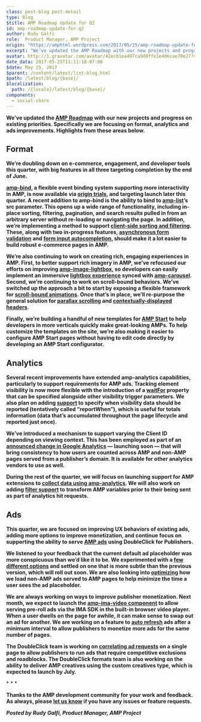 ```yaml
---
class: post-blog post-detail
type: Blog
$title: AMP Roadmap Update for Q2
id: amp-roadmap-update-for-q2
author: Rudy Galfi
role:  Product Manager, AMP Project
origin: "https://amphtml.wordpress.com/2017/05/25/amp-roadmap-update-for-q2/amp/"
excerpt: "We’ve updated the AMP Roadmap with our new projects and progress on existing priorities. Specifically we are focusing on format, analytics and ads improvements. Highlights from these areas below. Format We’re doubling down on e-commerce, engagement, and developer tools this quarter, with big features in all three targeting completion by the end of June. amp-bind, [&#8230;]"
avatar: http://1.gravatar.com/avatar/42ecb1ea497ca9d0ffe1e406cae70e27?s=96&d=identicon&r=G
date_data: 2017-05-25T11:11:18-07:00
$date: May 25, 2017
$parent: /content/latest/list-blog.html
$path: /latest/blog/{base}/
$localization:
  path: /{locale}/latest/blog/{base}/
components:
  - social-share
---
```


<div class="amp-wp-article-content">
<p><strong>We’ve updated the </strong><a href="https://www.ampproject.org/roadmap/"><strong>AMP Roadmap</strong></a><strong> with our new projects and progress on existing priorities. Specifically we are focusing on format, analytics and ads improvements. Highlights from these areas below.</strong></p>
<h2><strong>Format</strong></h2>
<p><strong>We’re doubling down on e-commerce, engagement, and developer tools this quarter, with big features in all three targeting completion by the end of June.</strong></p>
<p><a href="https://www.ampproject.org/docs/reference/components/amp-bind"><strong>amp-bind</strong></a><strong>, a flexible event binding system supporting more interactivity in AMP, is now available via </strong><a href="https://amphtml.wordpress.com/2017/04/19/test-amp-bind-on-your-site-with-an-origin-trial/amp/"><strong>origin trials</strong></a><strong>, and targeting launch later this quarter. A recent addition to amp-bind is the ability to bind to </strong><a href="https://www.ampproject.org/docs/reference/components/amp-list"><strong>amp-list</strong></a><strong>’s src parameter. This opens up a wide range of functionality, including in-place sorting, filtering, pagination, and search results pulled in from an arbitrary server without re-loading or navigating the page. In addition, we’re implementing a method to support </strong><a href="https://github.com/ampproject/amphtml/issues/8691"><strong>client-side sorting and filtering</strong></a><strong>. These, along with two in-progress features, </strong><a href="https://github.com/ampproject/amphtml/pull/9054"><strong>asynchronous form validation</strong></a><strong> and </strong><a href="https://github.com/ampproject/amphtml/issues/6625"><strong>form input autocompletion</strong></a><strong>, should make it a lot easier to build robust e-commerce pages in AMP.</strong></p>
<p><strong>We’re also continuing to work on creating rich, engaging experiences in AMP. First, to better support rich imagery in AMP, we’ve refocused our efforts on improving </strong><a href="https://www.ampproject.org/docs/reference/components/amp-image-lightbox"><strong>amp-image-lightbox</strong></a><strong>, so developers can easily implement an immersive </strong><a href="https://github.com/ampproject/amphtml/issues/4152"><strong>lightbox experience</strong></a><strong> synced with </strong><a href="https://www.ampproject.org/docs/reference/components/amp-carousel"><strong>amp-carousel</strong></a><strong>. Second, we’re continuing to work on scroll-bound behaviors. We’ve switched up the approach a bit to start by exposing a flexible framework for </strong><a href="https://github.com/ampproject/amphtml/issues/8411"><strong>scroll-bound animations</strong></a><strong>. Once that’s in place, we’ll re-purpose the general solution for </strong><a href="https://github.com/ampproject/amphtml/issues/1443"><strong>parallax scrolling</strong></a><strong> and </strong><a href="https://github.com/ampproject/amphtml/issues/8268"><strong>contextually-displayed headers</strong></a><strong>.</strong></p>
<p><strong>Finally, we’re building a handful of new templates for </strong><a href="http://ampstart.com"><strong>AMP Start</strong></a><strong> to help developers in more verticals quickly make great-looking AMPs. To help customize the templates on the site, we’re also making it easier to configure AMP Start pages without having to edit code directly by developing an AMP Start configurator.</strong></p>
<h2><strong>Analytics</strong></h2>
<p><strong>Several recent improvements have extended amp-analytics capabilities, particularly to support requirements for AMP ads. Tracking element visibility is now more flexible with the introduction of a </strong><a href="https://www.ampproject.org/docs/reference/components/amp-analytics#page-and-element-visibility-trigger"><strong>waitFor</strong></a><strong> property that can be specified alongside other visibility trigger parameters. We also plan on adding </strong><a href="https://github.com/ampproject/amphtml/issues/8977"><strong>support</strong></a><strong> to specify when visibility data should be reported (tentatively called “reportWhen”), which is useful for totals information (data that’s accumulated throughout the page lifecycle and reported just once).</strong></p>
<p><strong>We’ve introduced a mechanism to support varying the Client ID depending on viewing context. This has been employed as part of an </strong><a href="https://analytics.googleblog.com/2017/05/google-analytics-is-enhancing-support.html"><strong>announced change in Google Analytics</strong></a><strong> &#8212; launching soon &#8212; that will bring consistency to how users are counted across AMP and non-AMP pages served from a publisher’s domain. It is available for other analytics vendors to use as well.</strong></p>
<p><strong>During the rest of the quarter, we will focus on launching support for AMP extensions to </strong><a href="https://github.com/ampproject/amphtml/issues/6417"><strong>collect data using amp-analytics</strong></a><strong>. We will also work on adding </strong><a href="https://github.com/ampproject/amphtml/issues/2198"><strong>filter support</strong></a><strong> to transform AMP variables prior to their being sent as part of analytics hit requests.</strong></p>
<h2><strong>Ads</strong></h2>
<p><strong>This quarter, we are focused on improving UX behaviors of existing ads, adding more options to improve monetization, and continue focus on supporting the ability to serve </strong><a href="https://amphtml.wordpress.com/2017/01/30/ads-on-the-web-will-get-better-with-amp-heres-how/"><strong>AMP ads</strong></a><strong> using DoubleClick for Publishers. </strong></p>
<p><strong>We listened to your feedback that the current default ad placeholder was more conspicuous than we’d like it to be. We experimented with a </strong><a href="https://github.com/ampproject/amphtml/issues/8261"><strong>few different options</strong></a><strong> and settled on one that is more subtle than the previous version, which will roll out soon. We are also looking into </strong><a href="https://github.com/ampproject/amphtml/issues/7500"><strong>optimizing</strong></a><strong> how we load non-AMP ads served to AMP pages to help minimize the time a user sees the ad placeholder.</strong></p>
<p><strong>We are always working on ways to improve publisher monetization. Next month, we expect to launch the </strong><a href="https://github.com/ampproject/amphtml/issues/5233"><strong>amp-ima-video component</strong></a><strong> to allow serving pre-roll ads via the IMA SDK in the built-in browser video player. When a user dwells on the page for awhile, it can make sense to swap out an ad for another. We are working on a feature to </strong><a href="https://github.com/ampproject/amphtml/issues/4038"><strong>auto refresh</strong></a><strong> ads after a minimum interval to allow publishers to monetize more ads for the same number of pages.</strong></p>
<p><strong>The DoubleClick team is working on </strong><a href="https://github.com/ampproject/amphtml/issues/9115"><strong>correlating ad requests</strong></a><strong> on a single page to allow publishers to run ads that require competitive exclusions and roadblocks. The DoubleClick formats team is also working on the ability to deliver AMP creatives using the custom creatives type, which is expected to launch by July. </strong></p>
<p>* * *</p>
<p><strong>Thanks to the AMP development community for your work and feedback. As always, please </strong><a href="https://groups.google.com/forum/#!forum/amphtml-discuss"><strong>let us know</strong></a><strong> if you have any issues or feature requests.</strong></p>
<p><i><strong>Posted by Rudy Galfi, Product Manager, AMP Project</strong></i></p><br />  
</div>

